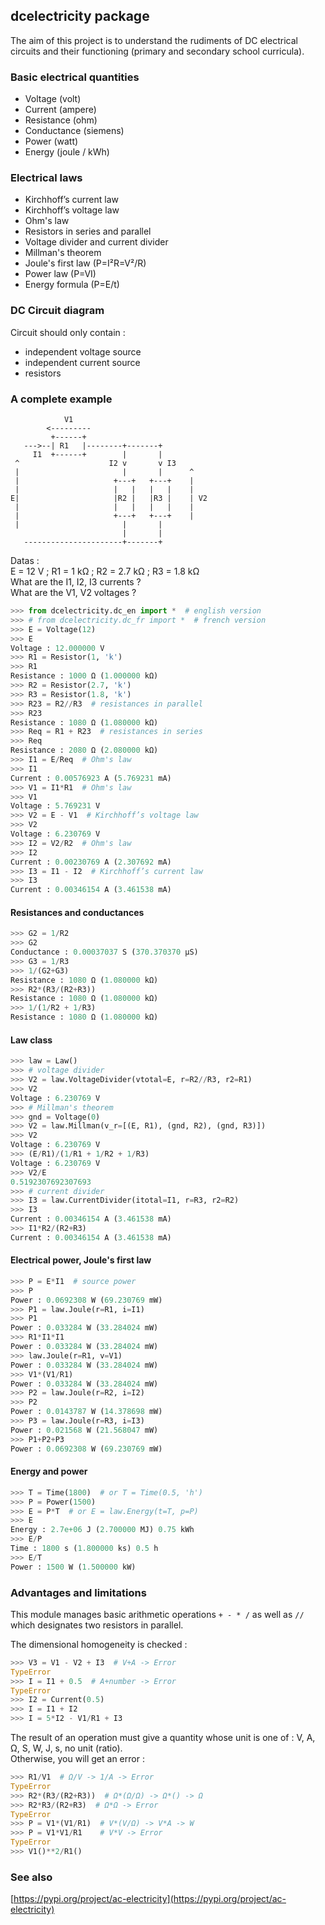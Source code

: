 ## dcelectricity package

The aim of this project is to understand the rudiments of DC electrical circuits and their functioning (primary and secondary school curricula).

### Basic electrical quantities

- Voltage (volt)
- Current (ampere)
- Resistance (ohm)
- Conductance (siemens)
- Power (watt)
- Energy (joule / kWh)

### Electrical laws

- Kirchhoff’s current law
- Kirchhoff’s voltage law
- Ohm's law
- Resistors in series and parallel
- Voltage divider and current divider
- Millman's theorem
- Joule's first law (P=I²R=V²/R)
- Power law (P=VI)
- Energy formula (P=E/t)

### DC Circuit diagram  

Circuit should only contain : 
   
- independent voltage source  
- independent current source    
- resistors 

### A complete example

```
            V1
        <---------
         +------+
   --->--| R1   |--------+-------+
     I1  +------+        |       |
 ^                    I2 v       v I3
 |                       |       |      ^
 |                     +---+   +---+    |
 |                     |   |   |   |    |
E|                     |R2 |   |R3 |    | V2
 |                     |   |   |   |    |
 |                     +---+   +---+    |
 |                       |       |
                         |       |
   ----------------------+-------+

```

Datas :  
E = 12 V ; R1 = 1 kΩ ; R2 = 2.7 kΩ ; R3 = 1.8 kΩ    
What are the I1, I2, I3 currents ?   
What are the V1, V2 voltages ?  


```python  
>>> from dcelectricity.dc_en import *  # english version
>>> # from dcelectricity.dc_fr import *  # french version
>>> E = Voltage(12)
>>> E
Voltage : 12.000000 V
>>> R1 = Resistor(1, 'k')
>>> R1
Resistance : 1000 Ω (1.000000 kΩ)
>>> R2 = Resistor(2.7, 'k')
>>> R3 = Resistor(1.8, 'k')
>>> R23 = R2//R3  # resistances in parallel
>>> R23
Resistance : 1080 Ω (1.080000 kΩ)
>>> Req = R1 + R23  # resistances in series
>>> Req
Resistance : 2080 Ω (2.080000 kΩ)
>>> I1 = E/Req  # Ohm's law
>>> I1
Current : 0.00576923 A (5.769231 mA)
>>> V1 = I1*R1  # Ohm's law
>>> V1
Voltage : 5.769231 V
>>> V2 = E - V1  # Kirchhoff’s voltage law
>>> V2
Voltage : 6.230769 V
>>> I2 = V2/R2  # Ohm's law
>>> I2
Current : 0.00230769 A (2.307692 mA)
>>> I3 = I1 - I2  # Kirchhoff’s current law
>>> I3
Current : 0.00346154 A (3.461538 mA)
```

#### Resistances and conductances

```python
>>> G2 = 1/R2
>>> G2
Conductance : 0.00037037 S (370.370370 µS)
>>> G3 = 1/R3
>>> 1/(G2+G3)
Resistance : 1080 Ω (1.080000 kΩ)
>>> R2*(R3/(R2+R3))
Resistance : 1080 Ω (1.080000 kΩ)
>>> 1/(1/R2 + 1/R3)
Resistance : 1080 Ω (1.080000 kΩ)
```

#### Law class

```python
>>> law = Law()
>>> # voltage divider
>>> V2 = law.VoltageDivider(vtotal=E, r=R2//R3, r2=R1)
>>> V2
Voltage : 6.230769 V
>>> # Millman's theorem
>>> gnd = Voltage(0)
>>> V2 = law.Millman(v_r=[(E, R1), (gnd, R2), (gnd, R3)])
>>> V2
Voltage : 6.230769 V
>>> (E/R1)/(1/R1 + 1/R2 + 1/R3)
Voltage : 6.230769 V
>>> V2/E
0.5192307692307693
>>> # current divider
>>> I3 = law.CurrentDivider(itotal=I1, r=R3, r2=R2)
>>> I3
Current : 0.00346154 A (3.461538 mA)
>>> I1*R2/(R2+R3)
Current : 0.00346154 A (3.461538 mA)
```

#### Electrical power, Joule's first law

```python
>>> P = E*I1  # source power
>>> P
Power : 0.0692308 W (69.230769 mW)
>>> P1 = law.Joule(r=R1, i=I1)
>>> P1
Power : 0.033284 W (33.284024 mW)
>>> R1*I1*I1
Power : 0.033284 W (33.284024 mW)
>>> law.Joule(r=R1, v=V1)
Power : 0.033284 W (33.284024 mW)
>>> V1*(V1/R1)
Power : 0.033284 W (33.284024 mW)
>>> P2 = law.Joule(r=R2, i=I2)
>>> P2
Power : 0.0143787 W (14.378698 mW)
>>> P3 = law.Joule(r=R3, i=I3)
Power : 0.021568 W (21.568047 mW)
>>> P1+P2+P3
Power : 0.0692308 W (69.230769 mW)
```

#### Energy and power

```python
>>> T = Time(1800)  # or T = Time(0.5, 'h')
>>> P = Power(1500)
>>> E = P*T  # or E = law.Energy(t=T, p=P)
>>> E
Energy : 2.7e+06 J (2.700000 MJ) 0.75 kWh
>>> E/P
Time : 1800 s (1.800000 ks) 0.5 h
>>> E/T
Power : 1500 W (1.500000 kW)
```

### Advantages and limitations

This module manages basic arithmetic operations ```+ - * /``` as well as ```//``` which designates two resistors in parallel.  

The dimensional homogeneity is checked :  

```python
>>> V3 = V1 - V2 + I3  # V+A -> Error
TypeError
>>> I = I1 + 0.5  # A+number -> Error
TypeError
>>> I2 = Current(0.5)
>>> I = I1 + I2
>>> I = 5*I2 - V1/R1 + I3
```

The result of an operation must give a quantity whose unit is one of : V, A, Ω, S, W, J, s, no unit (ratio).  
Otherwise, you will get an error :   

```python
>>> R1/V1  # Ω/V -> 1/A -> Error
TypeError
>>> R2*(R3/(R2+R3))  # Ω*(Ω/Ω) -> Ω*() -> Ω
>>> R2*R3/(R2+R3)  # Ω*Ω -> Error
TypeError
>>> P = V1*(V1/R1)  # V*(V/Ω) -> V*A -> W
>>> P = V1*V1/R1    # V*V -> Error
TypeError
>>> V1()**2/R1()
```

### See also  

[https://pypi.org/project/ac-electricity](https://pypi.org/project/ac-electricity)
